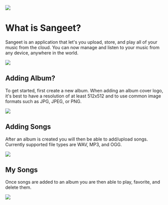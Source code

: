 ![](https://i.imgur.com/4CDAJ5P.png)

# What is Sangeet?

Sangeet is an application that let's you upload, store, and play all of your music from the cloud. You can now manage and listen to your music from any device, anywhere in the world. 

![](https://i.imgur.com/4CDAJ5P.png)

## Adding Album?

To get started, first create a new album. When adding an album cover logo, it's best to have a resolution of at least 512x512 and to use common image formats such as JPG, JPEG, or PNG.

![](https://i.imgur.com/91ogJp2.png)

## Adding Songs

After an album is created you will then be able to add/upload songs. Currently supported file types are WAV, MP3, and OGG.

![](https://i.imgur.com/urpqZ4s.png)

## My Songs

Once songs are added to an album you are then able to play, favorite, and delete them.

![](https://i.imgur.com/MIIO84a.png)
